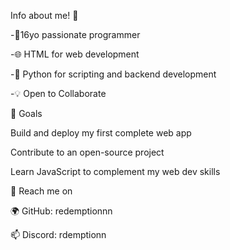 Info about me! 👋

-🚀16yo passionate programmer 

-🌐 HTML for web development 

-🐍 Python for scripting and backend development 

-💡 Open to Collaborate


🌟 Goals

 Build and deploy my first complete web app

 Contribute to an open-source project
 
 Learn JavaScript to complement my web dev skills

📧 Reach me on

  🌍 GitHub: redemptionnn
  
  📫 Discord: rdemptionn

